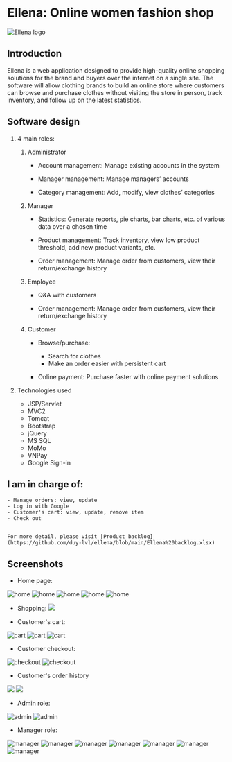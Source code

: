 # Ellena: Online women fashion shop
![Ellena logo](https://github.com/duy-lvl/ellena/blob/main/web/img/ellena-logo.png)

## Introduction
Ellena is a web application designed to provide high-quality online shopping solutions for the brand and buyers over the internet on a single site. The software will allow clothing brands to build an online store where customers can browse and purchase clothes without visiting the store in person, track inventory, and follow up on the latest statistics.

## Software design
1. 4 main roles:
	1. Administrator
		- Account management: Manage existing accounts in the system

		- Manager management: Manage managers’ accounts

		- Category management: Add, modify, view clothes’ categories

	2. Manager
		- Statistics: Generate reports, pie charts, bar charts, etc. of various data over a chosen time

		- Product management: Track inventory, view low product threshold, add new product variants, etc.

		- Order management: Manage order from customers, view their return/exchange history

	3. Employee
		- Q&A with customers

		- Order management: Manage order from customers, view their return/exchange history

	4. Customer
		- Browse/purchase: 
			- Search for clothes
			- Make an order easier with persistent cart

		- Online payment: Purchase faster with online payment solutions

2. Technologies used
	- JSP/Servlet
	- MVC2
	- Tomcat
	- Bootstrap
	- jQuery
	- MS SQL
	- MoMo
	- VNPay
	- Google Sign-in

## I am in charge of:
	- Manage orders: view, update
	- Log in with Google
	- Customer's cart: view, update, remove item
	- Check out


	For more detail, please visit [Product backlog](https://github.com/duy-lvl/ellena/blob/main/Ellena%20backlog.xlsx)

## Screenshots

- Home page:

![home](https://github.com/duy-lvl/ellena/blob/main/screenshots/home1.png)
![home](https://github.com/duy-lvl/ellena/blob/main/screenshots/home2.png)
![home](https://github.com/duy-lvl/ellena/blob/main/screenshots/home3.png)
![home](https://github.com/duy-lvl/ellena/blob/main/screenshots/home4.png)
![home](https://github.com/duy-lvl/ellena/blob/main/screenshots/home5.png)

- Shopping:
![](![](https://github.com/duy-lvl/ellena/blob/main/screenshots/shopping1.png))

- Customer's cart:

![cart](https://github.com/duy-lvl/ellena/blob/main/screenshots/cart1.png)
![cart](https://github.com/duy-lvl/ellena/blob/main/screenshots/cart2.png)
![cart](https://github.com/duy-lvl/ellena/blob/main/screenshots/cart3.png)

- Customer checkout:

![checkout](https://github.com/duy-lvl/ellena/blob/main/screenshots/checkout1.png)
![checkout](https://github.com/duy-lvl/ellena/blob/main/screenshots/checkout2.png)

- Customer's order history

![](https://github.com/duy-lvl/ellena/blob/main/screenshots/cus-order-history1.png)
![](https://github.com/duy-lvl/ellena/blob/main/screenshots/cus-order-history2.png)

- Admin role:

![admin](https://github.com/duy-lvl/ellena/blob/main/screenshots/admin-home.png)
![admin](https://github.com/duy-lvl/ellena/blob/main/screenshots/admin-category.png)


- Manager role:

![manager](https://github.com/duy-lvl/ellena/blob/main/screenshots/manager-statistics1.png)
![manager](https://github.com/duy-lvl/ellena/blob/main/screenshots/manager-statistics2.png)
![manager](https://github.com/duy-lvl/ellena/blob/main/screenshots/manager-statistics3.png)
![manager](https://github.com/duy-lvl/ellena/blob/main/screenshots/manager-order1.png)
![manager](https://github.com/duy-lvl/ellena/blob/main/screenshots/manager-order2.png)
![manager](https://github.com/duy-lvl/ellena/blob/main/screenshots/manager-order3.png)
![manager](https://github.com/duy-lvl/ellena/blob/main/screenshots/manager-product.png)